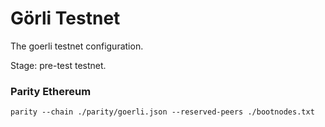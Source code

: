# Görli Testnet
The goerli testnet configuration.

Stage: pre-test testnet.

### Parity Ethereum

```
parity --chain ./parity/goerli.json --reserved-peers ./bootnodes.txt
```
